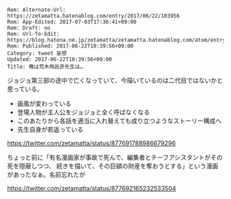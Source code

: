 ```header
Rem: Alternate-Url: https://zetamatta.hatenablog.com/entry/2017/06/22/103956
Rem: App-Edited: 2017-07-03T17:36:41+09:00
Rem: Draft: no
Rem: Url-To-Edit: https://blog.hatena.ne.jp/zetamatta/zetamatta.hatenablog.com/atom/entry/8599973812272723342
Rem: Published: 2017-06-22T10:39:56+09:00
Category: tweet 妄想
Updated: 2017-06-22T10:39:56+09:00
Title: 俺は荒木飛呂彦先生は…
```
ジョジョ第三部の途中で亡くなっていて、今描いているのは二代目ではないかと思っている。

- 画風が変わっている
- 登場人物が主人公をジョジョと全く呼ばなくなる
- このあたりから各話を適当に入れ替えても成り立つようなストーリー構成へ
- 先生自身が若返っている

https://twitter.com/zetamatta/status/877691788986679296

ちょっと前に「有名漫画家が事故で死んで、編集者とチーフアシスタントがその死を隠蔽しつつ、
続きを描いて、その巨額の財産を奪おうとする」という漫画があったなぁ。名前忘れたが

https://twitter.com/zetamatta/status/877692165232533504
